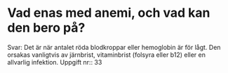 # Vad enas med anemi, och vad kan den bero på?

Svar: Det är när antalet röda blodkroppar eller hemoglobin är för lågt. Den orsakas vanligtvis av järnbrist, vitaminbrist (folsyra eller b12) eller en allvarlig infektion.
Uppgift nr:: 33